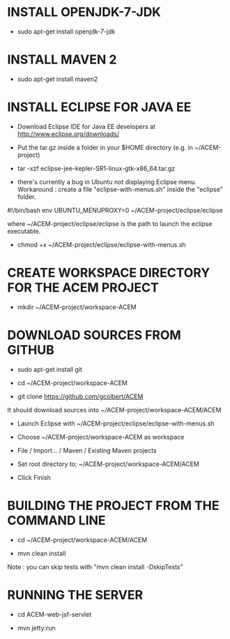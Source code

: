 INSTALL OPENJDK-7-JDK
===

- sudo apt-get install openjdk-7-jdk

INSTALL MAVEN 2
====

- sudo apt-get install maven2

INSTALL ECLIPSE FOR JAVA EE
====

- Download Eclipse IDE for Java EE developers at http://www.eclipse.org/downloads/

- Put the tar.gz inside a folder in your $HOME directory (e.g. in ~/ACEM-project)

- tar -xzf eclipse-jee-kepler-SR1-linux-gtk-x86_64.tar.gz 

- there's currently a bug in Ubuntu not displaying Eclipse menu.
Workaround : create a file "eclipse-with-menus.sh" inside the "eclipse" folder.

#!/bin/bash
env UBUNTU_MENUPROXY=0 ~/ACEM-project/eclipse/eclipse

where ~/ACEM-project/eclipse/eclipse is the path to launch the eclipse executable.

- chmod +x ~/ACEM-project/eclipse/eclipse-with-menus.sh

CREATE WORKSPACE DIRECTORY FOR THE ACEM PROJECT
====

- mkdir ~/ACEM-project/workspace-ACEM

DOWNLOAD SOURCES FROM GITHUB
====

- sudo apt-get install git

- cd ~/ACEM-project/workspace-ACEM

- git clone https://github.com/gcolbert/ACEM

It should download sources into ~/ACEM-project/workspace-ACEM/ACEM

- Launch Eclipse with ~/ACEM-project/eclipse/eclipse-with-menus.sh

- Choose ~/ACEM-project/workspace-ACEM as workspace

- File / Import... / Maven / Existing Maven projects

- Set root directory to: ~/ACEM-project/workspace-ACEM/ACEM

- Click Finish

BUILDING THE PROJECT FROM THE COMMAND LINE
====

- cd ~/ACEM-project/workspace-ACEM/ACEM

- mvn clean install

Note : you can skip tests with "mvn clean install -DskipTests"

RUNNING THE SERVER
====

- cd ACEM-web-jsf-servlet

- mvn jetty:run

